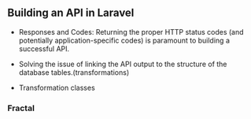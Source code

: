 ## Building an API in Laravel

- Responses and Codes: Returning the proper HTTP status codes (and potentially application-specific codes) is paramount to building a successful API.

- Solving the issue of linking the API output to the structure of the database tables.(transformations)

- Transformation classes

### Fractal

